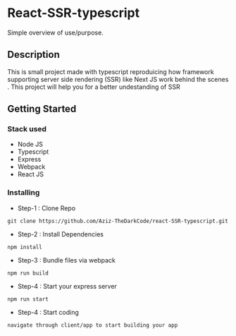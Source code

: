 # React-SSR-typescript

Simple overview of use/purpose.

## Description
This is small project made with typescript reproduicing
how framework supporting server side rendering (SSR) like Next JS work behind the scenes .
This project will help you for a better undestanding of SSR

## Getting Started

### Stack used

* Node JS
* Typescript
* Express
* Webpack
* React JS



### Installing

* Step-1 : Clone Repo
```
git clone https://github.com/Aziz-TheDarkCode/react-SSR-typescript.git
```
* Step-2 : Install Dependencies
```
npm install
```
* Step-3 : Bundle files via webpack
```
npm run build
```
* Step-4 : Start your express server
```
npm run start
```
* Step-4 : Start coding
```
navigate through client/app to start building your app
```



